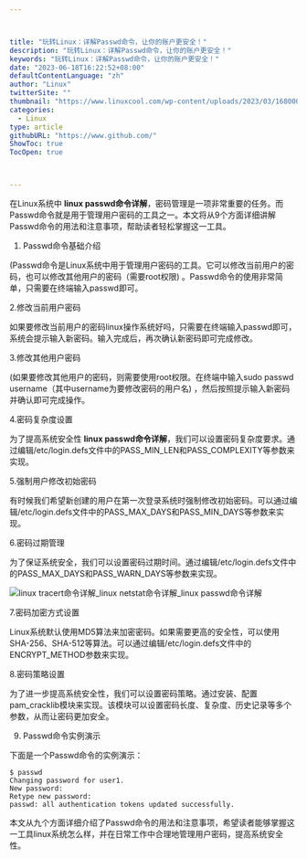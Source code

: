 ```yaml
---



title: "玩转Linux：详解Passwd命令，让你的账户更安全！"
description: "玩转Linux：详解Passwd命令，让你的账户更安全！"
keywords: "玩转Linux：详解Passwd命令，让你的账户更安全！"
date: "2023-06-18T16:22:52+08:00"
defaultContentLanguage: "zh"
author: "Linux"
twitterSite: ""
thumbnail: "https://www.linuxcool.com/wp-content/uploads/2023/03/1680005189740_1.gif"
categories:
  - Linux
type: article
githubURL: "https://www.github.com/"
ShowToc: true
TocOpen: true



---
```


在Linux系统中 **linux passwd命令详解**，密码管理是一项非常重要的任务。而Passwd命令就是用于管理用户密码的工具之一。本文将从9个方面详细讲解Passwd命令的用法和注意事项，帮助读者轻松掌握这一工具。

1. Passwd命令基础介绍

(Passwd命令是Linux系统中用于管理用户密码的工具。它可以修改当前用户的密码，也可以修改其他用户的密码（需要root权限) 。Passwd命令的使用非常简单，只需要在终端输入passwd即可。

2.修改当前用户密码

如果要修改当前用户的密码linux操作系统好吗，只需要在终端输入passwd即可，系统会提示输入新密码。输入完成后，再次确认新密码即可完成修改。

3.修改其他用户密码

(如果要修改其他用户的密码，则需要使用root权限。在终端中输入sudo passwd username（其中username为要修改密码的用户名) ，然后按照提示输入新密码并确认即可完成操作。

4.密码复杂度设置

为了提高系统安全性 **linux passwd命令详解**，我们可以设置密码复杂度要求。通过编辑/etc/login.defs文件中的PASS_MIN_LEN和PASS_COMPLEXITY等参数来实现。

5.强制用户修改初始密码

有时候我们希望新创建的用户在第一次登录系统时强制修改初始密码。可以通过编辑/etc/login.defs文件中的PASS_MAX_DAYS和PASS_MIN_DAYS等参数来实现。

6.密码过期管理

为了保证系统安全，我们可以设置密码过期时间。通过编辑/etc/login.defs文件中的PASS_MAX_DAYS和PASS_WARN_DAYS等参数来实现。

![linux tracert命令详解_linux netstat命令详解_linux passwd命令详解](https://www.linuxcool.com/wp-content/uploads/2023/03/1680005189740_1.gif)

7.密码加密方式设置

Linux系统默认使用MD5算法来加密密码。如果需要更高的安全性，可以使用SHA-256、SHA-512等算法。可以通过编辑/etc/login.defs文件中的ENCRYPT_METHOD参数来实现。

8.密码策略设置

为了进一步提高系统安全性，我们可以设置密码策略。通过安装、配置pam_cracklib模块来实现。该模块可以设置密码长度、复杂度、历史记录等多个参数，从而让密码更加安全。

9. Passwd命令实例演示

下面是一个Passwd命令的实例演示：

```
$ passwd
Changing password for user1.
New password:
Retype new password:
passwd: all authentication tokens updated successfully.
```

本文从九个方面详细介绍了Passwd命令的用法和注意事项，希望读者能够掌握这一工具linux系统怎么样，并在日常工作中合理地管理用户密码，提高系统安全性。